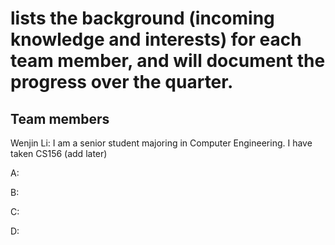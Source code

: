 #  lists the background (incoming knowledge and interests) for each team member, and will document the progress over the quarter. 

## Team members

Wenjin Li: I am a senior student majoring in Computer Engineering. I have taken CS156 (add later)

A:

B:

C:

D:
